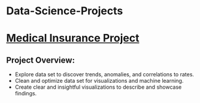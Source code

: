 # Data-Science-Projects

# [Medical Insurance Project](https://github.com/CoreyArr/Medical-Insurance-Project)

## Project Overview:

- Explore data set to discover trends, anomalies, and correlations to rates.
- Clean and optimize data set for visualizations and machine learning.
- Create clear and insightful visualizations to describe and showcase findings.

